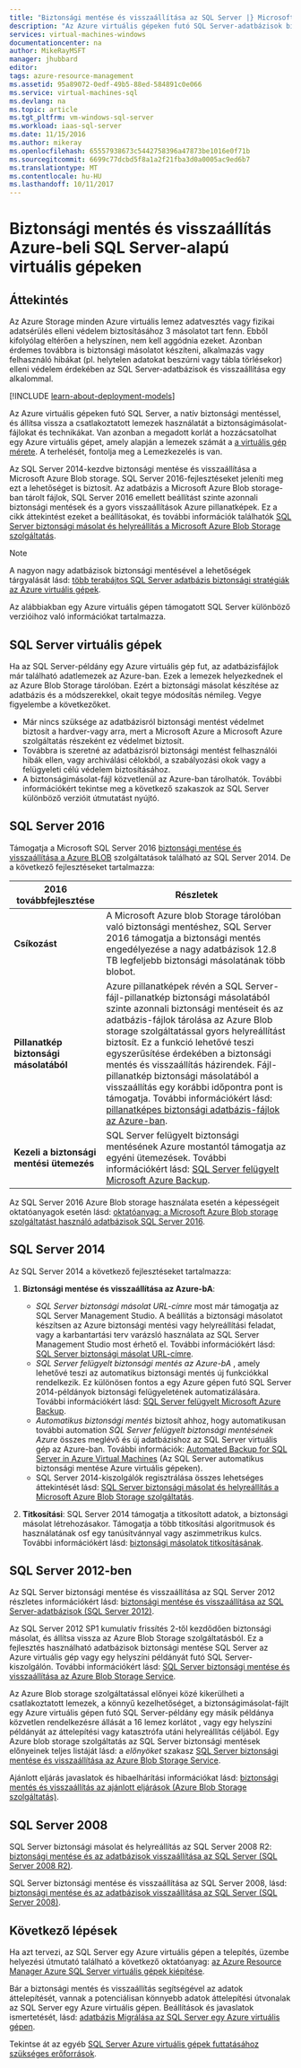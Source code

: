 ```yaml
---
title: "Biztonsági mentése és visszaállítása az SQL Server |} Microsoft Docs"
description: "Az Azure virtuális gépeken futó SQL Server-adatbázisok biztonsági mentése és visszaállítása szempontokat ismerteti."
services: virtual-machines-windows
documentationcenter: na
author: MikeRayMSFT
manager: jhubbard
editor: 
tags: azure-resource-management
ms.assetid: 95a89072-0edf-49b5-88ed-584891c0e066
ms.service: virtual-machines-sql
ms.devlang: na
ms.topic: article
ms.tgt_pltfrm: vm-windows-sql-server
ms.workload: iaas-sql-server
ms.date: 11/15/2016
ms.author: mikeray
ms.openlocfilehash: 65557938673c5442758396a47873be1016e0f71b
ms.sourcegitcommit: 6699c77dcbd5f8a1a2f21fba3d0a0005ac9ed6b7
ms.translationtype: MT
ms.contentlocale: hu-HU
ms.lasthandoff: 10/11/2017
---
```

# <a name="backup-and-restore-for-sql-server-in-azure-virtual-machines"></a>Biztonsági mentés és visszaállítás Azure-beli SQL Server-alapú virtuális gépeken
## <a name="overview"></a>Áttekintés
Az Azure Storage minden Azure virtuális lemez adatvesztés vagy fizikai adatsérülés elleni védelem biztosításához 3 másolatot tart fenn. Ebből kifolyólag eltérően a helyszínen, nem kell aggódnia ezeket. Azonban érdemes továbbra is biztonsági másolatot készíteni, alkalmazás vagy felhasználó hibákat (pl. helytelen adatokat beszúrni vagy tábla törlésekor) elleni védelem érdekében az SQL Server-adatbázisok és visszaállítása egy alkalommal.

[!INCLUDE [learn-about-deployment-models](../../../../includes/learn-about-deployment-models-both-include.md)]

Az Azure virtuális gépeken futó SQL Server, a natív biztonsági mentéssel, és állítsa vissza a csatlakoztatott lemezek használatát a biztonságimásolat-fájlokat és technikákat. Van azonban a megadott korlát a hozzácsatolhat egy Azure virtuális gépet, amely alapján a lemezek számát a [a virtuális gép mérete](../sizes.md?toc=%2fazure%2fvirtual-machines%2fwindows%2ftoc.json). A terhelését, fontolja meg a Lemezkezelés is van.

Az SQL Server 2014-kezdve biztonsági mentése és visszaállítása a Microsoft Azure Blob storage. SQL Server 2016-fejlesztéseket jeleníti meg ezt a lehetőséget is biztosít. Az adatbázis a Microsoft Azure Blob storage-ban tárolt fájlok, SQL Server 2016 emellett beállítást szinte azonnali biztonsági mentések és a gyors visszaállítások Azure pillanatképek. Ez a cikk áttekintést ezeket a beállításokat, és további információk találhatók [SQL Server biztonsági másolat és helyreállítás a Microsoft Azure Blob Storage szolgáltatás](https://msdn.microsoft.com/library/jj919148.aspx).

> [!NOTE]
> A nagyon nagy adatbázisok biztonsági mentésével a lehetőségek tárgyalását lásd: [több terabájtos SQL Server adatbázis biztonsági stratégiák az Azure virtuális gépek](http://blogs.msdn.com/b/igorpag/archive/2015/07/28/multi-terabyte-sql-server-database-backup-strategies-for-azure-virtual-machines.aspx).
> 
> 

Az alábbiakban egy Azure virtuális gépen támogatott SQL Server különböző verzióihoz való információkat tartalmazza.

## <a name="sql-server-virtual-machines"></a>SQL Server virtuális gépek
Ha az SQL Server-példány egy Azure virtuális gép fut, az adatbázisfájlok már található adatlemezek az Azure-ban. Ezek a lemezek helyezkednek el az Azure Blob Storage tárolóban. Ezért a biztonsági másolat készítése az adatbázis és a módszerekkel, okait tegye módosítás némileg. Vegye figyelembe a következőket. 

* Már nincs szüksége az adatbázisról biztonsági mentést védelmet biztosít a hardver-vagy arra, mert a Microsoft Azure a Microsoft Azure szolgáltatás részeként ez védelmet biztosít.
* Továbbra is szeretné az adatbázisról biztonsági mentést felhasználói hibák ellen, vagy archiválási célokból, a szabályozási okok vagy a felügyeleti célú védelem biztosításához.
* A biztonságimásolat-fájl közvetlenül az Azure-ban tárolhatók. További információkért tekintse meg a következő szakaszok az SQL Server különböző verzióit útmutatást nyújtó.

## <a name="sql-server-2016"></a>SQL Server 2016
Támogatja a Microsoft SQL Server 2016 [biztonsági mentése és visszaállítása a Azure BLOB](https://msdn.microsoft.com/library/jj919148.aspx) szolgáltatások található az SQL Server 2014. De a következő fejlesztéseket tartalmazza:

| 2016 továbbfejlesztése | Részletek |
| --- | --- |
| **Csíkozást** |A Microsoft Azure blob Storage tárolóban való biztonsági mentéshez, SQL Server 2016 támogatja a biztonsági mentés engedélyezése a nagy adatbázisok 12.8 TB legfeljebb biztonsági másolatának több blobot. |
| **Pillanatkép biztonsági másolatából** |Azure pillanatképek révén a SQL Server-fájl-pillanatkép biztonsági másolatából szinte azonnali biztonsági mentéseit és az adatbázis-fájlok tárolása az Azure Blob storage szolgáltatással gyors helyreállítást biztosít. Ez a funkció lehetővé teszi egyszerűsítése érdekében a biztonsági mentés és visszaállítás házirendek. Fájl-pillanatkép biztonsági másolatából a visszaállítás egy korábbi időpontra pont is támogatja. További információkért lásd: [pillanatképes biztonsági adatbázis-fájlok az Azure-ban](https://msdn.microsoft.com/library/mt169363%28v=sql.130%29.aspx). |
| **Kezeli a biztonsági mentési ütemezés** |SQL Server felügyelt biztonsági mentésének Azure mostantól támogatja az egyéni ütemezések. További információkért lásd: [SQL Server felügyelt Microsoft Azure Backup](https://msdn.microsoft.com/library/dn449496.aspx). |

Az SQL Server 2016 Azure Blob storage használata esetén a képességeit oktatóanyagok esetén lásd: [oktatóanyag: a Microsoft Azure Blob storage szolgáltatást használó adatbázisok SQL Server 2016](https://msdn.microsoft.com/library/dn466438.aspx).

## <a name="sql-server-2014"></a>SQL Server 2014
Az SQL Server 2014 a következő fejlesztéseket tartalmazza:

1. **Biztonsági mentése és visszaállítása az Azure-bA**:
   
   * *SQL Server biztonsági másolat URL-címre* most már támogatja az SQL Server Management Studio. A beállítás a biztonsági másolatot készítsen az Azure biztonsági mentési vagy helyreállítási feladat, vagy a karbantartási terv varázsló használata az SQL Server Management Studio most érhető el. További információkért lásd: [SQL Server biztonsági másolat URL-címre](https://msdn.microsoft.com/library/jj919148%28v=sql.120%29.aspx).
   * *SQL Server felügyelt biztonsági mentés az Azure-bA* , amely lehetővé teszi az automatikus biztonsági mentés új funkciókkal rendelkezik. Ez különösen fontos a egy Azure gépen futó SQL Server 2014-példányok biztonsági felügyeletének automatizálására. További információkért lásd: [SQL Server felügyelt Microsoft Azure Backup](https://msdn.microsoft.com/library/dn449496%28v=sql.120%29.aspx).
   * *Automatikus biztonsági mentés* biztosít ahhoz, hogy automatikusan további automation *SQL Server felügyelt biztonsági mentésének Azure* összes meglévő és új adatbázishoz az SQL Server virtuális gép az Azure-ban. További információk: [Automated Backup for SQL Server in Azure Virtual Machines](virtual-machines-windows-sql-automated-backup.md) (Az SQL Server automatikus biztonsági mentése Azure virtuális gépeken).
   * SQL Server 2014-kiszolgálók regisztrálása összes lehetséges áttekintését lásd: [SQL Server biztonsági másolat és helyreállítás a Microsoft Azure Blob Storage szolgáltatás](https://msdn.microsoft.com/library/jj919148%28v=sql.120%29.aspx).
2. **Titkosítási**: SQL Server 2014 támogatja a titkosított adatok, a biztonsági másolat létrehozásakor. Támogatja a több titkosítási algoritmusok és használatának osf egy tanúsítvánnyal vagy aszimmetrikus kulcs. További információkért lásd: [biztonsági másolatok titkosításának](https://msdn.microsoft.com/library/dn449489%28v=sql.120%29.aspx).

## <a name="sql-server-2012"></a>SQL Server 2012-ben
Az SQL Server biztonsági mentése és visszaállítása az SQL Server 2012 részletes információkért lásd: [biztonsági mentése és visszaállítása az SQL Server-adatbázisok (SQL Server 2012)](https://msdn.microsoft.com/library/ms187048%28v=sql.110%29.aspx).

Az SQL Server 2012 SP1 kumulatív frissítés 2-től kezdődően biztonsági másolat, és állítsa vissza az Azure Blob Storage szolgáltatásból. Ez a fejlesztés használható adatbázisok biztonsági mentése SQL Server az Azure virtuális gép vagy egy helyszíni példányát futó SQL Server-kiszolgálón. További információkért lásd: [SQL Server biztonsági mentése és visszaállítása az Azure Blob Storage Service](https://msdn.microsoft.com/library/jj919148%28v=sql.110%29.aspx).

Az Azure Blob storage szolgáltatással előnyei közé kikerülheti a csatlakoztatott lemezek, a könnyű kezelhetőséget, a biztonságimásolat-fájlt egy Azure virtuális gépen futó SQL Server-példány egy másik példánya közvetlen rendelkezésre állását a 16 lemez korlátot , vagy egy helyszíni példányát az áttelepítési vagy katasztrófa utáni helyreállítás céljából. Egy Azure blob storage szolgáltatás az SQL Server biztonsági mentések előnyeinek teljes listáját lásd: a *előnyöket* szakasz [SQL Server biztonsági mentése és visszaállítása az Azure Blob Storage Service](https://msdn.microsoft.com/library/jj919148%28v=sql.110%29.aspx).

Ajánlott eljárás javaslatok és hibaelhárítási információkat lásd: [biztonsági mentés és visszaállítás az ajánlott eljárások (Azure Blob Storage szolgáltatás)](https://msdn.microsoft.com/library/jj919149%28v=sql.110%29.aspx).

## <a name="sql-server-2008"></a>SQL Server 2008
SQL Server biztonsági másolat és helyreállítás az SQL Server 2008 R2: [biztonsági mentése és az adatbázisok visszaállítása az SQL Server (SQL Server 2008 R2)](https://msdn.microsoft.com/library/ms187048%28v=sql.105%29.aspx).

SQL Server biztonsági mentése és visszaállítása az SQL Server 2008, lásd: [biztonsági mentése és az adatbázisok visszaállítása az SQL Server (SQL Server 2008)](https://msdn.microsoft.com/library/ms187048%28v=sql.100%29.aspx).

## <a name="next-steps"></a>Következő lépések
Ha azt tervezi, az SQL Server egy Azure virtuális gépen a telepítés, üzembe helyezési útmutató található a következő oktatóanyag: [az Azure Resource Manager Azure SQL Server virtuális gépek kiépítése](virtual-machines-windows-portal-sql-server-provision.md).

Bár a biztonsági mentés és visszaállítás segítségével az adatok áttelepítését, vannak a potenciálisan könnyebb adatok áttelepítési útvonalak az SQL Server egy Azure virtuális gépen. Beállítások és javaslatok ismertetését, lásd: [adatbázis Migrálása az SQL Server egy Azure virtuális gépen](virtual-machines-windows-migrate-sql.md).

Tekintse át az egyéb [SQL Server Azure virtuális gépek futtatásához szükséges erőforrások](virtual-machines-windows-sql-server-iaas-overview.md).

